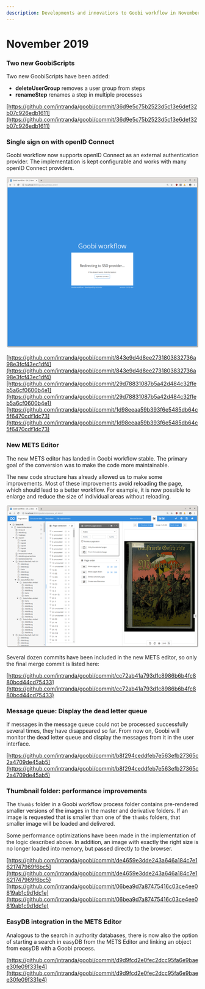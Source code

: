 ```yaml
---
description: Developments and innovations to Goobi workflow in November 2019
---
```


# November 2019

### Two new GoobiScripts

Two new GoobiScripts have been added:

* **deleteUserGroup** removes a user group from steps
* **renameStep**  renames a step in multiple processes

[https://github.com/intranda/goobi/commit/36d9e5c75b2523d5c13e6def32b07c926edb1611](https://github.com/intranda/goobi/commit/36d9e5c75b2523d5c13e6def32b07c926edb1611)

### Single sign on with openID Connect

Goobi workflow now supports openID Connect as an external authentication provider. The implementation is kept configurable and works with many openID Connect providers.

![](../.gitbook/assets/1911_openid_sso.png)

[https://github.com/intranda/goobi/commit/843e9d4d8ee2731803832736a98e3fcf43ec1df4](https://github.com/intranda/goobi/commit/843e9d4d8ee2731803832736a98e3fcf43ec1df4)[https://github.com/intranda/goobi/commit/29d78831087b5a42d484c32ffeb5a6cf0600b4e1](https://github.com/intranda/goobi/commit/29d78831087b5a42d484c32ffeb5a6cf0600b4e1)[https://github.com/intranda/goobi/commit/1d98eeaa59b393f6e5485db64c5f6470cdf1dc73](https://github.com/intranda/goobi/commit/1d98eeaa59b393f6e5485db64c5f6470cdf1dc73)

### New METS Editor

The new METS editor has landed in Goobi workflow stable. The primary goal of the conversion was to make the code more maintainable.

The new code structure has already allowed us to make some improvements. Most of these improvements avoid reloading the page, which should lead to a better workflow. For example, it is now possible to enlarge and reduce the size of individual areas without reloading.

![](../.gitbook/assets/1911_metseditor.png)

Several dozen commits have been included in the new METS editor, so only the final merge commit is listed here:

[https://github.com/intranda/goobi/commit/cc72ab41a793d1c8986b6b4fc880bcd44cd75433](https://github.com/intranda/goobi/commit/cc72ab41a793d1c8986b6b4fc880bcd44cd75433)

### Message queue: Display the dead letter queue

If messages in the message queue could not be processed successfully several times, they have disappeared so far. From now on, Goobi will monitor the dead letter queue and display the messages from it in the user interface.

[https://github.com/intranda/goobi/commit/b8f294ceddfeb7e563efb27365c2a4709de45ab5](https://github.com/intranda/goobi/commit/b8f294ceddfeb7e563efb27365c2a4709de45ab5)

### Thumbnail folder: performance improvements

The `thumbs` folder in a Goobi workflow process folder contains pre-rendered smaller versions of the images in the master and derivative folders. If an image is requested that is smaller than one of the `thumbs` folders, that smaller image will be loaded and delivered.

Some performance optimizations have been made in the implementation of the logic described above. In addition, an image with exactly the right size is no longer loaded into memory, but passed directly to the browser.

[https://github.com/intranda/goobi/commit/de4659e3dde243a646a184c7e1621747969f6bc5](https://github.com/intranda/goobi/commit/de4659e3dde243a646a184c7e1621747969f6bc5) [https://github.com/intranda/goobi/commit/06bea9d7a87475416c03ce4ee0819ab1c9d1dc1e](https://github.com/intranda/goobi/commit/06bea9d7a87475416c03ce4ee0819ab1c9d1dc1e)

### EasyDB integration in the METS Editor

Analogous to the search in authority databases, there is now also the option of starting a search in easyDB from the METS Editor and linking an object from easyDB with a Goobi process.

[https://github.com/intranda/goobi/commit/d9d9fcd2e0fec2dcc95fa6e9baee30fe09f331e4](https://github.com/intranda/goobi/commit/d9d9fcd2e0fec2dcc95fa6e9baee30fe09f331e4)


